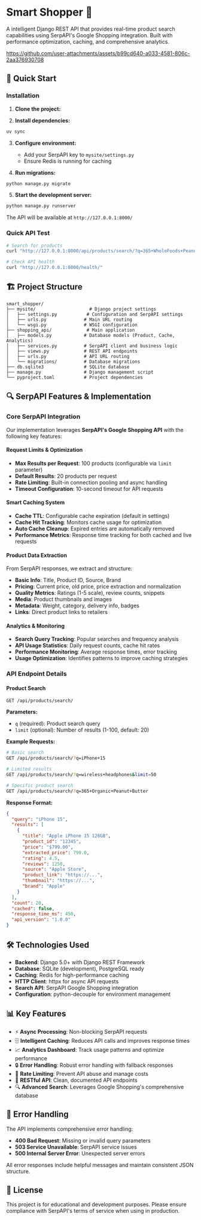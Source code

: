 # Smart Shopper 🛒

A intelligent Django REST API that provides real-time product search capabilities using SerpAPI's Google Shopping integration. Built with performance optimization, caching, and comprehensive analytics.


https://github.com/user-attachments/assets/b99cd640-a033-4581-806c-2aa376930708


## 🚀 Quick Start

### Installation

1. **Clone the project:**

2. **Install dependencies:**

```bash
uv sync
```

3. **Configure environment:**

   - Add your SerpAPI key to `mysite/settings.py`
   - Ensure Redis is running for caching

4. **Run migrations:**

```bash
python manage.py migrate
```

5. **Start the development server:**

```bash
python manage.py runserver
```

The API will be available at `http://127.0.0.1:8000/`

### Quick API Test

```bash
# Search for products
curl "http://127.0.0.1:8000/api/products/search/?q=365+WholeFoods+Peanut+Butter&limit=10"

# Check API health
curl "http://127.0.0.1:8000/health/"
```

## 🏗️ Project Structure

```
smart_shopper/
├── mysite/                    # Django project settings
│   ├── settings.py           # Configuration and SerpAPI settings
│   ├── urls.py              # Main URL routing
│   └── wsgi.py              # WSGI configuration
├── shopping_api/             # Main application
│   ├── models.py            # Database models (Product, Cache, Analytics)
│   ├── services.py          # SerpAPI client and business logic
│   ├── views.py             # REST API endpoints
│   ├── urls.py              # API URL routing
│   └── migrations/          # Database migrations
├── db.sqlite3               # SQLite database
├── manage.py                # Django management script
└── pyproject.toml           # Project dependencies
```

## 🔍 SerpAPI Features & Implementation

### Core SerpAPI Integration

Our implementation leverages **SerpAPI's Google Shopping API** with the following key features:

#### **Request Limits & Optimization**

- **Max Results per Request**: 100 products (configurable via `limit` parameter)
- **Default Results**: 20 products per request
- **Rate Limiting**: Built-in connection pooling and async handling
- **Timeout Configuration**: 10-second timeout for API requests

#### **Smart Caching System**

- **Cache TTL**: Configurable cache expiration (default in settings)
- **Cache Hit Tracking**: Monitors cache usage for optimization
- **Auto Cache Cleanup**: Expired entries are automatically removed
- **Performance Metrics**: Response time tracking for both cached and live requests

#### **Product Data Extraction**

From SerpAPI responses, we extract and structure:

- **Basic Info**: Title, Product ID, Source, Brand
- **Pricing**: Current price, old price, price extraction and normalization
- **Quality Metrics**: Ratings (1-5 scale), review counts, snippets
- **Media**: Product thumbnails and images
- **Metadata**: Weight, category, delivery info, badges
- **Links**: Direct product links to retailers

#### **Analytics & Monitoring**

- **Search Query Tracking**: Popular searches and frequency analysis
- **API Usage Statistics**: Daily request counts, cache hit rates
- **Performance Monitoring**: Average response times, error tracking
- **Usage Optimization**: Identifies patterns to improve caching strategies

### API Endpoint Details

#### **Product Search**

```
GET /api/products/search/
```

**Parameters:**

- `q` (required): Product search query
- `limit` (optional): Number of results (1-100, default: 20)

**Example Requests:**

```bash
# Basic search
GET /api/products/search/?q=iPhone+15

# Limited results
GET /api/products/search/?q=wireless+headphones&limit=50

# Specific product search
GET /api/products/search/?q=365+Organic+Peanut+Butter
```

**Response Format:**

```json
{
  "query": "iPhone 15",
  "results": [
    {
      "title": "Apple iPhone 15 128GB",
      "product_id": "12345",
      "price": "$799.00",
      "extracted_price": 799.0,
      "rating": 4.5,
      "reviews": 1250,
      "source": "Apple Store",
      "product_link": "https://...",
      "thumbnail": "https://...",
      "brand": "Apple"
    }
  ],
  "count": 20,
  "cached": false,
  "response_time_ms": 450,
  "api_version": "1.0.0"
}
```

## 🛠️ Technologies Used

- **Backend**: Django 5.0+ with Django REST Framework
- **Database**: SQLite (development), PostgreSQL ready
- **Caching**: Redis for high-performance caching
- **HTTP Client**: httpx for async API requests
- **Search API**: SerpAPI Google Shopping integration
- **Configuration**: python-decouple for environment management

## 📊 Key Features

- ⚡ **Async Processing**: Non-blocking SerpAPI requests
- 🗄️ **Intelligent Caching**: Reduces API calls and improves response times
- 📈 **Analytics Dashboard**: Track usage patterns and optimize performance
- 🔒 **Error Handling**: Robust error handling with fallback responses
- 🎯 **Rate Limiting**: Prevent API abuse and manage costs
- 📱 **RESTful API**: Clean, documented API endpoints
- 🔍 **Advanced Search**: Leverages Google Shopping's comprehensive database

## 🚦 Error Handling

The API implements comprehensive error handling:

- **400 Bad Request**: Missing or invalid query parameters
- **503 Service Unavailable**: SerpAPI service issues
- **500 Internal Server Error**: Unexpected server errors

All error responses include helpful messages and maintain consistent JSON structure.

## 📝 License

This project is for educational and development purposes. Please ensure compliance with SerpAPI's terms of service when using in production.

